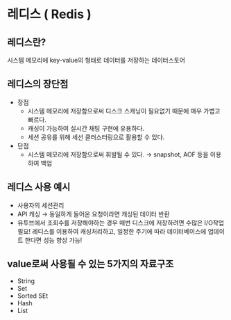 # 레디스 ( Redis )

## 레디스란?

시스템 메모리에 key-value의 형태로 데이터를 저장하는 데이터스토어

## 레디스의 장단점

- 장점
    - 시스템 메모리에 저장함으로써 디스크 스캐닝이 필요없기 때문에 매우 가볍고 빠르다.
    - 캐싱이 가능하여 실시간 채팅 구현에 유용하다.
    - 세션 공유를 위해 세선 클러스터링으로 활용할 수 있다.
- 단점
    - 시스템 메모리에 저장함으로써 휘발될 수 있다. → snapshot, AOF 등을 이용하여 백업

## 레디스 사용 예시

- 사용자의 세션관리
- API 캐싱 → 동일하게 들어온 요청이라면 캐싱된 데이터 반환
- 유투브에서 조회수를 저장해야하는 경우 매번 디스크에 저장하려면 수많은 I/O작업 필요! 레디스를 이용하여 캐싱처리하고, 일정한 주기에 따라 데이터베이스에 업데이트 한다면 성능 향상 가능!

## value로써 사용될 수 있는 5가지의 자료구조

- String
- Set
- Sorted SEt
- Hash
- List
